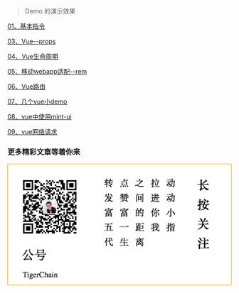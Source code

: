 > Demo 的演示效果

[01、基本指令](https://githubchen001.github.io/vue-lesson/01、基本指令/index.html)

[03、Vue--props](https://githubchen001.github.io/vue-lesson/03、Vue--props属性/index.html)

[04、Vue生命周期](https://githubchen001.github.io/vue-lesson/04、Vue生命周期/index.html)

[05、移动webapp适配--rem](https://githubchen001.github.io/vue-lesson/05、移动webapp适配--rem/index.html)

[06、Vue路由](https://githubchen001.github.io/vue-lesson/06、Vue路由/index.html)

[07、几个vue小demo](https://githubchen001.github.io/vue-lesson/07、若干练手Demo/index.html)

[08、vue中使用mint-ui](https://githubchen001.github.io/vue-lesson/08、Mint-UI的使用/index.html)

[09、vue网络请求](https://githubchen001.github.io/vue-lesson/09、vue网络请求/index.html)

### 更多精彩文章等着你来
<div style="border:1px solid orange">
	<img src="./imgs/myscancode.jpg"></img>
</div>